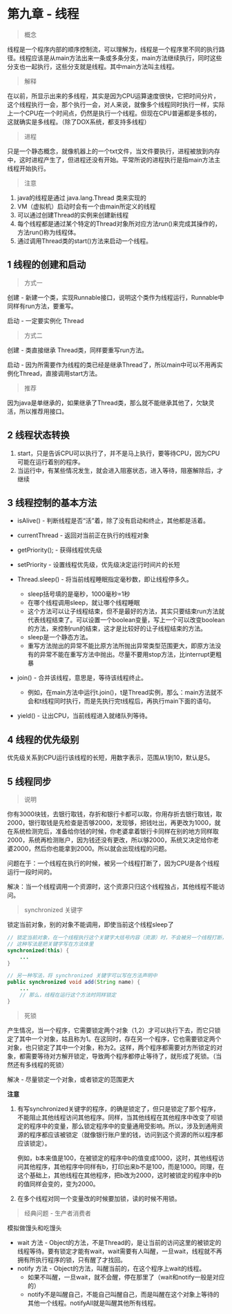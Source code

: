 # 第九章 - 线程

> 概念

线程是一个程序内部的顺序控制流，可以理解为，线程是一个程序里不同的执行路径。线程应该是从main方法出来一条或多条分支，main方法继续执行，同时这些分支也一起执行，这些分支就是线程。其中main方法叫主线程。

> 解释

在以前，所显示出来的多线程，其实是因为CPU运算速度很快，它把时间分片，这个线程执行一会，那个执行一会，对人来说，就像多个线程同时执行一样，实际上一个CPU在一个时间点，仍然是执行一个线程。但现在CPU普遍都是多核的，这就确实是多线程。（除了DOX系统，都支持多线程）

> 进程

只是一个静态概念，就像机器上的一个txt文件，当文件要执行，进程被放到内存中，这时进程产生了，但进程还没有开始。平常所说的进程执行是指main方法主线程开始执行。

> 注意

1. java的线程是通过 java.lang.Thread 类来实现的
2. VM（虚拟机）启动时会有一个由main所定义的线程
3. 可以通过创建Thread的实例来创建新线程
4. 每个线程都是通过某个特定的Thread对象所对应方法run()来完成其操作的，方法run()称为线程体。
5. 通过调用Thread类的start()方法来启动一个线程。

## 1 线程的创建和启动

> 方式一

创建 - 新建一个类，实现Runnable接口，说明这个类作为线程运行，Runnable中同样有run方法，要重写。

启动 - 一定要实例化 Thread

> 方式二

创建 - 类直接继承 Thread类，同样要重写run方法。

启动 - 因为所需要作为线程的类已经是继承Thread了，所以main中可以不用再实例化Thread，直接调用start方法。

> 推荐

因为java是单继承的，如果继承了Thread类，那么就不能继承其他了，欠缺灵活，所以推荐用接口。

## 2 线程状态转换

1. start，只是告诉CPU可以执行了，并不是马上执行，要等待CPU，因为CPU可能在运行着别的程序。
2. 当运行中，有某些情况发生，就会进入阻塞状态，进入等待，阻塞解除后，才继续

## 3 线程控制的基本方法

- isAlive() - 判断线程是否“活”着，除了没有启动和终止，其他都是活着。
- currentThread - 返回对当前正在执行的线程对象
- getPriority(); - 获得线程优先级
- setPriority - 设置线程优先级，优先级决定运行时间片的长短
- Thread.sleep() - 将当前线程睡眠指定毫秒数，即让线程停多久。
  - sleep括号填的是毫秒，1000毫秒=1秒
  - 在哪个线程调用sleep，就让哪个线程睡眠
  - 这个方法可以让子线程结束，但不是最好的方法，其实只要结束run方法就代表线程结束了。可以设置一个boolean变量，写上一个可以改变boolean的方法，来控制run的结束，这才是比较好的让子线程结束的方法。
  - sleep是一个静态方法。
  - 重写方法抛出的异常不能比原方法所抛出异常类型范围更大，即原方法没有的异常不能在重写方法中抛出。尽量不要用stop方法，比interrupt更粗暴

- join() - 合并该线程，意思是，等待该线程终止。
  - 例如，在main方法中运行t.join()，t是Thread实例，那么：main方法就不会和t线程同时执行，而是先执行完t线程后，再执行main下面的语句。

- yield() - 让出CPU，当前线程进入就绪队列等待。

## 4 线程的优先级别

优先级关系到CPU运行该线程的长短，用数字表示，范围从1到10，默认是5。

## 5 线程同步

> 说明

你有3000块钱，去银行取钱，存折和银行卡都可以取，你用存折去银行取钱，取2000，银行取钱是先检查是否够2000，发现够，把钱吐出，再更改为1000，就在系统检测完后，准备给你钱的时候，你老婆拿着银行卡同样在别的地方同样取2000，系统再检测账户，因为钱还没有更改，所以够2000，系统又决定给你老婆2000，然后你也能拿到2000。所以就会出现线程的问题。

问题在于：一个线程在执行的时候，被另一个线程打断了，因为CPU是各个线程运行一段时间的。

解决：当一个线程调用一个资源时，这个资源只归这个线程独占，其他线程不能访问。

> synchronized 关键字

锁定当前对象，别的对象不能调用，即使当前这个线程sleep了

```java
// 锁定当前对象，在一个线程执行这个关键字大括号内容（资源）时，不会被另一个线程打断，即CPU不会把当前线程停止，让另一个线程执行。
// 这种写法是把关键字写在方法体里
synchronized(this) {
    ...
}

// 另一种写法，将 synchronized 关键字可以写在方法声明中
public synchronized void add(String name) {
    ...
    // 那么，线程在运行这个方法时同样锁定
}
```

> 死锁

产生情况，当一个程序，它需要锁定两个对象（1,2）才可以执行下去，而它只锁定了其中一个对象，姑且称为1。在这同时，存在另一个程序，它也需要锁定两个对象，也只锁定了其中一个对象，称为2。这样，两个程序都需要对方所锁定的对象，都需要等待对方解开锁定，导致两个程序都停止等待了，就形成了死锁。（当然还有多线程的死锁）

解决 - 尽量锁定一个对象，或者锁定的范围更大

**注意**

1. 有写synchronized关键字的程序，的确是锁定了，但只是锁定了那个程序，不能阻止其他线程访问其他程序。同样，当其他线程在其他程序中改变了呗锁定的程序中的变量，那么锁定程序中的变量通用受影响。所以，涉及到通用资源的程序都应该被锁定（就像银行账户里的钱，访问到这个资源的所以程序都应该锁定）。

   例如，b本来值是100，在被锁定的程序中b的值变成1000，这时，其他线程访问其他程序，其他程序中同样有b，打印出来b不是100，而是1000。同理，在这个基础上，其他线程在其他程序，把b改为2000，这时被锁定的程序中的b的值同样会变的，变为2000。

2. 在多个线程对同一个变量改的时候要加锁，读的时候不用锁。

> 经典问题 - 生产者消费者

模拟做馒头和吃馒头

- wait 方法 - Object的方法，不是Thread的，是让当前的访问这里的被锁定的线程等待。要有锁定才能有wait，wait需要有人叫醒，一旦wait，线程就不再拥有所执行程序的锁，只有醒了才找回。
- notify 方法 - Object的方法，叫醒当前的，在这个程序上wait的线程。
  - 如果不叫醒，一旦wait，就不会醒，停在那里了（wait和notify一般是对应的）
  - notify不是叫醒自己，不能自己叫醒自己，而是叫醒在这个对象上等待的其他一个线程。notifyAll就是叫醒其他所有线程。
